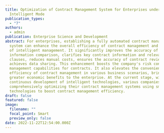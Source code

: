 ```yaml
---
title: Optimization of Contract Management System for Enterprises under
  Intelligent Mode
publication_types:
  - "7"
authors:
  - admin
publication: Enterprise Science and Development
abstract: For enterprises, establishing a fully automated contract management
  system can enhance the overall efficiency of contract management and the level
  of intelligent management. It significantly improves the accuracy of contract
  information comparison, clarifies key contract information and relevant legal
  clauses, reduces manual costs, ensures the accuracy of contract reviews, and
  achieves data sharing. This enhancement boosts the company's risk control and
  management capabilities for contracts. It also elevates the convenience and
  efficiency of contract management in various business scenarios, bringing
  greater economic benefits to the enterprise. At the current stage, with the
  continuous development of intelligent technologies, various companies are
  comprehensively optimizing their contract management systems using smart
  technologies to boost contract management efficiency.
draft: false
featured: false
image:
  filename: ""
  focal_point: Smart
  preview_only: false
date: 2022-11-22T12:54:00.000Z
---
```


